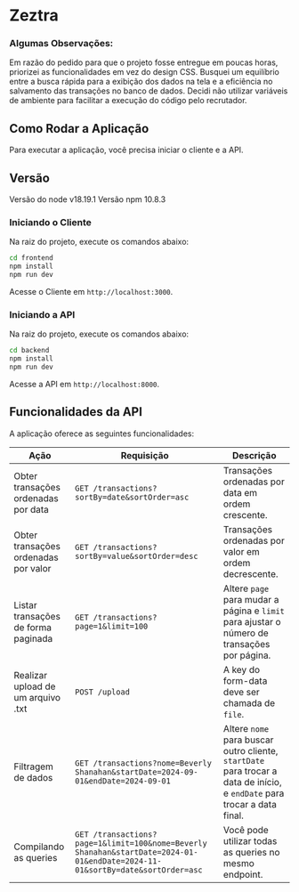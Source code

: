 # Zeztra

### Algumas Observações:

Em razão do pedido para que o projeto fosse entregue em poucas horas, priorizei as funcionalidades em vez do design CSS. Busquei um equilíbrio entre a busca rápida para a exibição dos dados na tela e a eficiência no salvamento das transações no banco de dados. Decidi não utilizar variáveis de ambiente para facilitar a execução do código pelo recrutador.

## Como Rodar a Aplicação

Para executar a aplicação, você precisa iniciar o cliente e a API.

## Versão

Versão do node v18.19.1
Versão npm 10.8.3

### Iniciando o Cliente

Na raiz do projeto, execute os comandos abaixo:

```bash
cd frontend
npm install
npm run dev
```

Acesse o Cliente em `http://localhost:3000`.

### Iniciando a API

Na raiz do projeto, execute os comandos abaixo:

```bash
cd backend
npm install
npm run dev
```

Acesse a API em `http://localhost:8000`.

## Funcionalidades da API

A aplicação oferece as seguintes funcionalidades:

| Ação                                       | Requisição                                                                  | Descrição                                                                                       |
|--------------------------------------------|----------------------------------------------------------------------------|-------------------------------------------------------------------------------------------------|
| Obter transações ordenadas por data       | `GET /transactions?sortBy=date&sortOrder=asc`                            | Transações ordenadas por data em ordem crescente.                                             |
| Obter transações ordenadas por valor      | `GET /transactions?sortBy=value&sortOrder=desc`                          | Transações ordenadas por valor em ordem decrescente.                                          |
| Listar transações de forma paginada       | `GET /transactions?page=1&limit=100`                                     | Altere `page` para mudar a página e `limit` para ajustar o número de transações por página.   |
| Realizar upload de um arquivo .txt        | `POST /upload`                                                            | A key do form-data deve ser chamada de `file`.                                                |
| Filtragem de dados                         | `GET /transactions?nome=Beverly Shanahan&startDate=2024-09-01&endDate=2024-09-01` | Altere `nome` para buscar outro cliente, `startDate` para trocar a data de início, e `endDate` para trocar a data final. |
| Compilando as queries                      | `GET /transactions?page=1&limit=100&nome=Beverly Shanahan&startDate=2024-01-01&endDate=2024-11-01&sortBy=date&sortOrder=asc` | Você pode utilizar todas as queries no mesmo endpoint.                                       |

